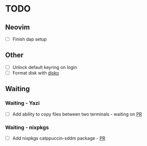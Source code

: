 # TODO

## Neovim

- [ ] Finish dap setup

## Other

- [ ] Unlock default keyring on login
- [ ] Format disk with [disko](https://github.com/nix-community/disko)

## Waiting

### Waiting - Yazi

- [ ] Add ability to copy files between two terminals - waiting on [PR](https://github.com/sxyazi/yazi/pull/826)

### Waiting - nixpkgs

- [ ] Add nixpkgs catppuccin-sddm package - [PR](https://github.com/NixOS/nixpkgs/pull/296682)
